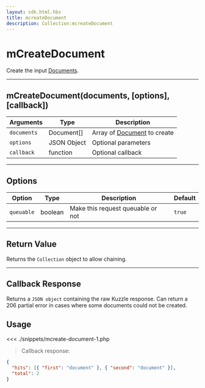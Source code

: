 ```yaml
---
layout: sdk.html.hbs
title: mcreateDocument
description: Collection:mcreateDocument
---
```


# mCreateDocument

Create the input [Documents](/sdk/php/3/document/).

---

## mCreateDocument(documents, [options], [callback])

| Arguments   | Type        | Description                                         |
| ----------- | ----------- | --------------------------------------------------- |
| `documents` | Document[]  | Array of [Document](/sdk/php/3/document/) to create |
| `options`   | JSON Object | Optional parameters                                 |
| `callback`  | function    | Optional callback                                   |

---

## Options

| Option     | Type    | Description                       | Default |
| ---------- | ------- | --------------------------------- | ------- |
| `queuable` | boolean | Make this request queuable or not | `true`  |

---

## Return Value

Returns the `Collection` object to allow chaining.

---

## Callback Response

Returns a `JSON object` containing the raw Kuzzle response.
Can return a 206 partial error in cases where some documents could not be created.

## Usage

<<< ./snippets/mcreate-document-1.php

> Callback response:

```json
{
  "hits": [{ "first": "document" }, { "second": "document" }],
  "total": 2
}
```

